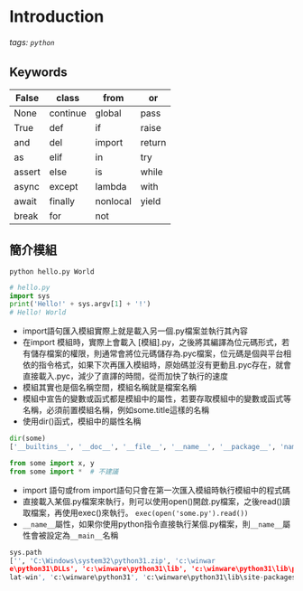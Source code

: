 # Introduction

###### tags: `python`


## Keywords

| False    | class    | from     |  or     | 
| -------- | -------- | -------- |-------- |
| None     | continue | global   |  pass   |
| True     | def      | if       |  raise  |
| and      | del      | import   |  return |
| as       | elif     | in       |  try    |
| assert   | else     | is       |  while  |
| async    | except   | lambda   |  with   |
| await    | finally  | nonlocal |  yield  |
| break    | for      | not      |         |

## 簡介模組
```shell=
python hello.py World
```
```python
# hello.py
import sys
print('Hello!' + sys.argv[1] + '!')
# Hello! World
```
- import語句匯入模組實際上就是載入另一個.py檔案並執行其內容
- 在import 模組時，實際上會載入 [模組].py，之後將其編譯為位元碼形式，若有儲存檔案的權限，則通常會將位元碼儲存為.pyc檔案，位元碼是個與平台相依的指令格式，如果下次再匯入模組時，原始碼並沒有更動且.pyc存在，就會直接載入.pyc，減少了直譯的時間，從而加快了執行的速度
- 模組其實也是個名稱空間，模組名稱就是檔案名稱
- 模組中宣告的變數或函式都是模組中的屬性，若要存取模組中的變數或函式等名稱，必須前置模組名稱，例如some.title這樣的名稱
- 使用dir()函式，模組中的屬性名稱
```python
dir(some)
['__builtins__', '__doc__', '__file__', '__name__', '__package__', 'name']
```
```python
from some import x, y
from some import *  # 不建議
```

- import 語句或from import語句只會在第一次匯入模組時執行模組中的程式碼
- 直接載入某個.py檔案來執行，則可以使用open()開啟.py檔案，之後read()讀取檔案，再使用exec()來執行。 `exec(open('some.py').read())`
- `__name__`屬性，如果你使用python指令直接執行某個.py檔案，則`__name__`屬性會被設定為`__main__`名稱
```python
sys.path
['', 'C:\Windows\system32\python31.zip', 'c:\winwar
e\python31\DLLs', 'c:\winware\python31\lib', 'c:\winware\python31\lib\p
lat-win', 'c:\winware\python31', 'c:\winware\python31\lib\site-packages']
```